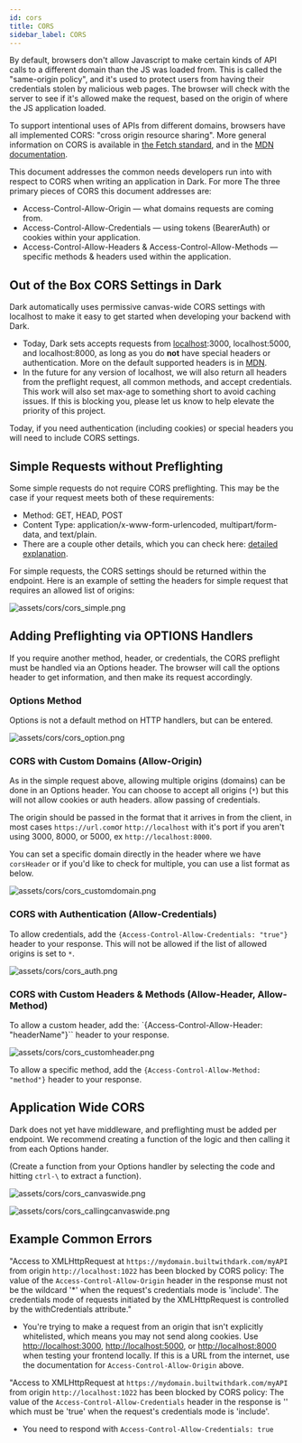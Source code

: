 ```yaml
---
id: cors
title: CORS
sidebar_label: CORS
---
```


By default, browsers don't allow Javascript to make certain kinds of API calls to a different domain than the JS was loaded from. This is called the "same-origin policy", and it's used to protect users from having their credentials stolen by malicious web pages. The browser will check with the server to see if it's allowed make the request, based on the origin of where the JS application loaded.

To support intentional uses of APIs from different domains, browsers have all implemented CORS: "cross origin resource sharing". More general information on CORS is available in [the Fetch standard](https://fetch.spec.whatwg.org/#http-cors-protocol), and in the [MDN documentation](https://developer.mozilla.org/en-US/docs/Web/HTTP/CORS).

This document addresses the common needs developers run into with respect to CORS when writing an application in Dark. For more The three primary pieces of CORS this document addresses are:

- Access-Control-Allow-Origin — what domains requests are coming from.
- Access-Control-Allow-Credentials — using tokens (BearerAuth) or cookies within your application.
- Access-Control-Allow-Headers & Access-Control-Allow-Methods — specific methods & headers used within the application.

## Out of the Box CORS Settings in Dark

Dark automatically uses permissive canvas-wide CORS settings with localhost to make it easy to get started when developing your backend with Dark.

- Today, Dark sets accepts requests from [localhost](http://localhost):3000, localhost:5000, and localhost:8000, as long as you do **not** have special headers or authentication. More on the default supported headers is in [MDN](https://developer.mozilla.org/en-US/docs/Web/HTTP/CORS).
- In the future for any version of localhost, we will also return all headers from the preflight request, all common methods, and accept credentials. This work will also set max-age to something short to avoid caching issues. If this is blocking you, please let us know to help elevate the priority of this project.

Today, if you need authentication (including cookies) or special headers you will need to include CORS settings.

## Simple Requests without Preflighting

Some simple requests do not require CORS preflighting. This may be the case if your request meets both of these requirements:

- Method: GET, HEAD, POST
- Content Type: application/x-www-form-urlencoded, multipart/form-data, and text/plain.
- There are a couple other details, which you can check here: [detailed explanation](https://developer.mozilla.org/en-US/docs/Web/HTTP/CORS#Simple_requests).

For simple requests, the CORS settings should be returned within the endpoint. Here is an example of setting the headers for simple request that requires an allowed list of origins:

![assets/cors/cors_simple.png](assets/cors/cors_simple.png)

## Adding Preflighting via OPTIONS Handlers

If you require another method, header, or credentials, the CORS preflight must be handled via an Options header. The browser will call the options header to get information, and then make its request accordingly.

### Options Method

Options is not a default method on HTTP handlers, but can be entered.

![assets/cors/cors_option.png](assets/cors/cors_option.png)

### CORS with Custom Domains (Allow-Origin)

As in the simple request above, allowing multiple origins (domains) can be done in an Options header. You can choose to accept all origins (`*`) but this will not allow cookies or auth headers. allow passing of credentials.

The origin should be passed in the format that it arrives in from the client, in most cases `https://url.com`or `http://localhost` with it's port if you aren't using 3000, 8000, or 5000, ex `http://localhost:8000`.

You can set a specific domain directly in the header where we have `corsHeader` or if you'd like to check for multiple, you can use a list format as below.

![assets/cors/cors_customdomain.png](assets/cors/cors_customdomain.png)

### CORS with Authentication (Allow-Credentials)

To allow credentials, add the `{Access-Control-Allow-Credentials: "true"}` header to your response. This will not be allowed if the list of allowed origins is set to `*`.

![assets/cors/cors_auth.png](assets/cors/cors_auth.png)

### CORS with Custom Headers & Methods (Allow-Header, Allow-Method)

To allow a custom header, add the: `{Access-Control-Allow-Header: "headerName"}`` header to your response.

![assets/cors/cors_customheader.png](assets/cors/cors_customheader.png)

To allow a specific method, add the `{Access-Control-Allow-Method: "method"}` header to your response.

## Application Wide CORS

Dark does not yet have middleware, and preflighting must be added per endpoint. We recommend creating a function of the logic and then calling it from each Options hander.

(Create a function from your Options handler by selecting the code and hitting `ctrl-\` to extract a function).

![assets/cors/cors_canvaswide.png](assets/cors/cors_canvaswide.png)

![assets/cors/cors_callingcanvaswide.png](assets/cors/cors_callingcanvaswide.png)

## Example Common Errors

"Access to XMLHttpRequest at `https://mydomain.builtwithdark.com/myAPI` from origin `http://localhost:1022` has been blocked by CORS policy: The value of the `Access-Control-Allow-Origin` header in the response must not be the wildcard '\*' when the request's credentials mode is 'include'. The credentials mode of requests initiated by the XMLHttpRequest is controlled by the withCredentials attribute."

- You're trying to make a request from an origin that isn't explicitly whitelisted, which means you may not send along cookies. Use [http://localhost:3000](http://localhost:3000/), [http://localhost:5000](http://localhost:5000/), or [http://localhost:8000](http://localhost:8000/) when testing your frontend locally. If this is a URL from the internet, use the documentation for `Access-Control-Allow-Origin` above.

"Access to XMLHttpRequest at `https://mydomain.builtwithdark.com/myAPI` from origin `http://localhost:1022` has been blocked by CORS policy: The value of the `Access-Control-Allow-Credentials` header in the response is '' which must be 'true' when the request's credentials mode is 'include'.

- You need to respond with `Access-Control-Allow-Credentials: true`
